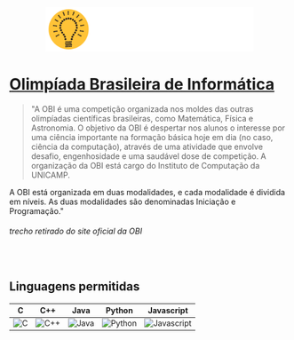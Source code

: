 <p align="center">
  <img width="375px" src="../docs/imagens/obi/logo-obi2021.svg"/> 
</p>

# [**Olimpíada Brasileira de Informática**](https://olimpiada.ic.unicamp.br/info/)
> "A OBI é uma competição organizada nos moldes das outras olimpíadas científicas brasileiras, como Matemática, Física e Astronomia. O objetivo da OBI é despertar nos alunos o interesse por uma ciência importante na formação básica hoje em dia (no caso, ciência da computação), através de uma atividade que envolve desafio, engenhosidade e uma saudável dose de competição. A organização da OBI está cargo do Instituto de Computação da UNICAMP.

A OBI está organizada em duas modalidades, e cada modalidade é dividida em níveis. As duas modalidades são denominadas Iniciação e Programação."
###### trecho retirado do site oficial da OBI
<br/>

## Linguagens permitidas
| C | C++ | Java | Python | Javascript |
|:---:|:---:|:---:|:---:|:---:|
| <img width="100px" alt="C" src="../docs/recursos/ícones/c.svg"> | <img width="100px" alt="C++" src="../docs/recursos/ícones/c++.svg"> | <img width="100px" alt="Java" src="../docs/recursos/ícones/java.svg"> | <img width="100px" alt="Python" src="../docs/recursos/ícones/python.svg"> | <img width="100px" alt="Javascript" src="../docs/recursos/ícones/javascript.svg"> 
